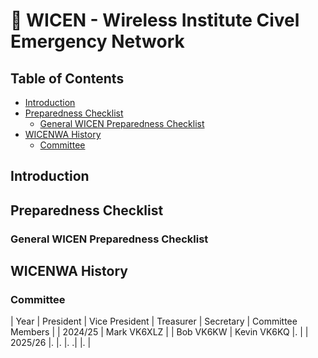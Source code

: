 # 🦺 WICEN - Wireless Institute Civel Emergency Network <!-- omit from toc -->

## Table of Contents <!-- omit from toc -->

- [Introduction](#introduction)
- [Preparedness Checklist](#preparedness-checklist)
  - [General WICEN Preparedness Checklist](#general-wicen-preparedness-checklist)
- [WICENWA History](#wicenwa-history)
  - [Committee](#committee)

## Introduction

## Preparedness Checklist

### General WICEN Preparedness Checklist

## WICENWA History

### Committee

| Year | President | Vice President | Treasurer | Secretary | Committee Members |
| 2024/25 | Mark VK6XLZ |  | Bob VK6KW | Kevin VK6KQ |. |
| 2025/26 |. |. |. .| |. |

